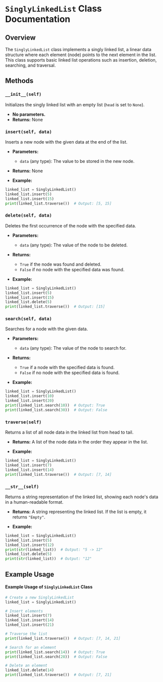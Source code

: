 # `SinglyLinkedList` Class Documentation

## Overview

The `SinglyLinkedList` class implements a singly linked list, a linear data structure where each element (node) points to the next element in the list. This class supports basic linked list operations such as insertion, deletion, searching, and traversal.


## Methods

### `__init__(self)`
Initializes the singly linked list with an empty list (`head` is set to `None`).

- **No parameters.**
- **Returns:** None

### `insert(self, data)`
Inserts a new node with the given data at the end of the list.

- **Parameters:**
  - `data` (any type): The value to be stored in the new node.
- **Returns:** None

- **Example:**

```python
linked_list = SinglyLinkedList()
linked_list.insert(5)
linked_list.insert(15)
print(linked_list.traverse())  # Output: [5, 15]
```

### `delete(self, data)`
Deletes the first occurrence of the node with the specified data.

- **Parameters:**
  - `data` (any type): The value of the node to be deleted.
- **Returns:** 
  - `True` if the node was found and deleted.
  - `False` if no node with the specified data was found.
  
- **Example:**

```python
linked_list = SinglyLinkedList()
linked_list.insert(5)
linked_list.insert(15)
linked_list.delete(5)
print(linked_list.traverse())  # Output: [15]
```

### `search(self, data)`
Searches for a node with the given data.

- **Parameters:**
  - `data` (any type): The value of the node to search for.
- **Returns:** 
  - `True` if a node with the specified data is found.
  - `False` if no node with the specified data is found.

- **Example:**

```python
linked_list = SinglyLinkedList()
linked_list.insert(10)
linked_list.insert(20)
print(linked_list.search(10))  # Output: True
print(linked_list.search(30))  # Output: False
```

### `traverse(self)`
Returns a list of all node data in the linked list from head to tail.

- **Returns:** A list of the node data in the order they appear in the list.

- **Example:**

```python
linked_list = SinglyLinkedList()
linked_list.insert(7)
linked_list.insert(14)
print(linked_list.traverse())  # Output: [7, 14]
```

### `__str__(self)`
Returns a string representation of the linked list, showing each node's data in a human-readable format.

- **Returns:** A string representing the linked list. If the list is empty, it returns `"Empty"`.

- **Example:**

```python
linked_list = SinglyLinkedList()
linked_list.insert(5)
linked_list.insert(12)
print(str(linked_list))  # Output: "5 -> 12"
linked_list.delete(5)
print(str(linked_list))  # Output: "12"
```

## Example Usage

#### Example Usage of `SinglyLinkedList` Class

```python
# Create a new SinglyLinkedList
linked_list = SinglyLinkedList()

# Insert elements
linked_list.insert(7)
linked_list.insert(14)
linked_list.insert(21)

# Traverse the list
print(linked_list.traverse())  # Output: [7, 14, 21]

# Search for an element
print(linked_list.search(14))  # Output: True
print(linked_list.search(28))  # Output: False

# Delete an element
linked_list.delete(14)
print(linked_list.traverse())  # Output: [7, 21]

```